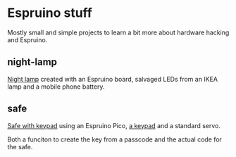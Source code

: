 # Espruino stuff

Mostly small and simple projects to learn a bit more about hardware hacking and Espruino.

## night-lamp
[Night lamp](./night-lamp) created with an Espruino board, salvaged LEDs from an IKEA lamp and a mobile phone battery.

## safe
[Safe with keypad](./safe) using an Espruino Pico, [a keypad](https://www.digikey.no/no/products/detail/adafruit-industries-llc/419/5353596?so=85574670) and a standard servo.

Both a funciton to create the key from a passcode and the actual code for the safe. 